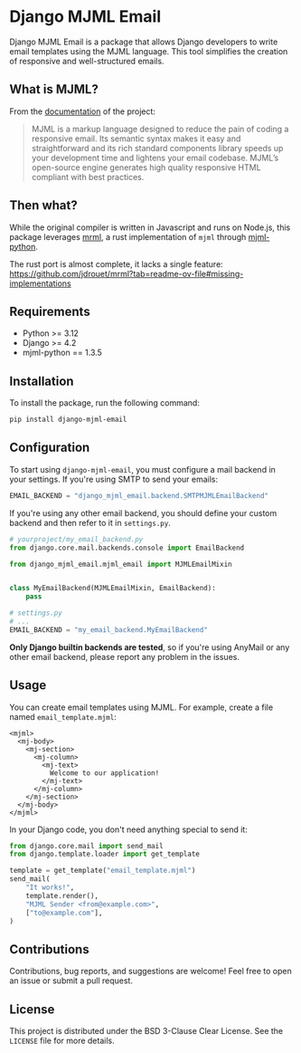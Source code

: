 # Django MJML Email

Django MJML Email is a package that allows Django developers to write email 
templates using the MJML language. This tool simplifies the creation of
responsive and well-structured emails.

## What is MJML?
From the [documentation](https://documentation.mjml.io/) of the project:
> MJML is a markup language designed to reduce the pain of coding a responsive 
> email. Its semantic syntax makes it easy and straightforward and its rich 
> standard components library speeds up your development time and lightens your 
> email codebase. MJML’s open-source engine generates high quality responsive 
> HTML compliant with best practices.

## Then what?

While the original compiler is written in Javascript and runs on Node.js, this
package leverages [mrml](https://github.com/jdrouet/mrml), a rust implementation
of `mjml` through [mjml-python](https://github.com/mgd020/mjml-python).

The rust port is almost complete, it lacks a single feature:
https://github.com/jdrouet/mrml?tab=readme-ov-file#missing-implementations

## Requirements

- Python >= 3.12
- Django >= 4.2
- mjml-python == 1.3.5

## Installation

To install the package, run the following command:

```bash
pip install django-mjml-email
```

## Configuration

To start using `django-mjml-email`, you must configure a mail backend in your 
settings. If you're using SMTP to send your emails:

```python
EMAIL_BACKEND = "django_mjml_email.backend.SMTPMJMLEmailBackend"
```

If you're using any other email backend, you should define your custom backend 
and then refer to it in `settings.py`.

```python
# yourproject/my_email_backend.py
from django.core.mail.backends.console import EmailBackend

from django_mjml_email.mjml_email import MJMLEmailMixin


class MyEmailBackend(MJMLEmailMixin, EmailBackend):
    pass

```
```python
# settings.py
# ...
EMAIL_BACKEND = "my_email_backend.MyEmailBackend"

```

**Only Django builtin backends are tested**, so if you're using AnyMail or any
other email backend, please report any problem in the issues.



## Usage

You can create email templates using MJML. For example, create a file named `email_template.mjml`:

```mjml
<mjml>
  <mj-body>
    <mj-section>
      <mj-column>
        <mj-text>
          Welcome to our application!
        </mj-text>
      </mj-column>
    </mj-section>
  </mj-body>
</mjml>
```

In your Django code, you don't need anything special to send it:

```python
from django.core.mail import send_mail
from django.template.loader import get_template

template = get_template("email_template.mjml")
send_mail(
    "It works!",
    template.render(),
    "MJML Sender <from@example.com>",
    ["to@example.com"],
)

```

## Contributions

Contributions, bug reports, and suggestions are welcome! Feel free to open an 
issue or submit a pull request.

## License

This project is distributed under the BSD 3-Clause Clear License. See the 
`LICENSE` file for more details.
